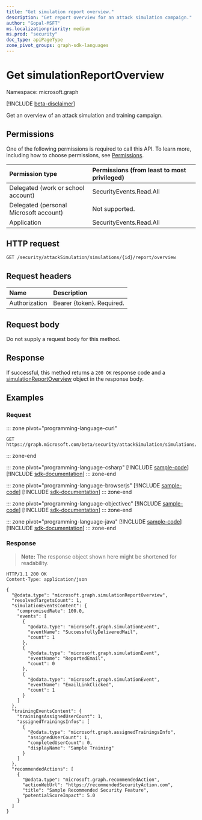 ```yaml
---
title: "Get simulation report overview."
description: "Get report overview for an attack simulation campaign."
author: "Gopal-MSFT"
ms.localizationpriority: medium
ms.prod: "security"
doc_type: apiPageType
zone_pivot_groups: graph-sdk-languages
---
```


# Get simulationReportOverview
Namespace: microsoft.graph

[!INCLUDE [beta-disclaimer](../../includes/beta-disclaimer.md)]

Get an overview of an attack simulation and training campaign.

## Permissions
One of the following permissions is required to call this API. To learn more, including how to choose permissions, see [Permissions](/graph/permissions-reference).

| Permission type                        | Permissions (from least to most privileged) |
|:---------------------------------------|:--------------------------------------------|
| Delegated (work or school account)     | SecurityEvents.Read.All                     |
| Delegated (personal Microsoft account) | Not supported.                              |
| Application                            | SecurityEvents.Read.All                     |

## HTTP request

<!-- {
  "blockType": "ignored"
}
-->
``` http
GET /security/attackSimulation/simulations/{id}/report/overview
```

## Request headers
|Name|Description|
|:---|:---|
|Authorization|Bearer {token}. Required.|

## Request body
Do not supply a request body for this method.

## Response

If successful, this method returns a `200 OK` response code and a [simulationReportOverview](../resources/simulationreportoverview.md) object in the response body.

## Examples

### Request

::: zone pivot="programming-language-curl"
<!-- {
  "blockType": "request",
  "name": "get_simulationreportoverview"
}
-->
``` http
GET https://graph.microsoft.com/beta/security/attackSimulation/simulations/{id}/report/overview
```

::: zone-end

::: zone pivot="programming-language-csharp"
[!INCLUDE [sample-code](../includes/snippets/csharp/get-simulationreportoverview-csharp-snippets.md)]
[!INCLUDE [sdk-documentation](../includes/snippets/snippets-sdk-documentation-link.md)]
::: zone-end

::: zone pivot="programming-language-browserjs"
[!INCLUDE [sample-code](../includes/snippets/javascript/get-simulationreportoverview-javascript-snippets.md)]
[!INCLUDE [sdk-documentation](../includes/snippets/snippets-sdk-documentation-link.md)]
::: zone-end

::: zone pivot="programming-language-objectivec"
[!INCLUDE [sample-code](../includes/snippets/objc/get-simulationreportoverview-objc-snippets.md)]
[!INCLUDE [sdk-documentation](../includes/snippets/snippets-sdk-documentation-link.md)]
::: zone-end

::: zone pivot="programming-language-java"
[!INCLUDE [sample-code](../includes/snippets/java/get-simulationreportoverview-java-snippets.md)]
[!INCLUDE [sdk-documentation](../includes/snippets/snippets-sdk-documentation-link.md)]
::: zone-end

### Response
>**Note:** The response object shown here might be shortened for readability.
<!-- {
  "blockType": "response",
  "@odata.type": "microsoft.graph.simulationReportOverview"
}
-->
``` http
HTTP/1.1 200 OK
Content-Type: application/json

{
  "@odata.type": "microsoft.graph.simulationReportOverview",
  "resolvedTargetsCount": 1,
  "simulationEventsContent": {
    "compromisedRate": 100.0,
    "events": [
      {
        "@odata.type": "microsoft.graph.simulationEvent",
        "eventName": "SuccessfullyDeliveredMail",
        "count": 1
      },
      {
        "@odata.type": "microsoft.graph.simulationEvent",
        "eventName": "ReportedEmail",
        "count": 0
      },
      {
        "@odata.type": "microsoft.graph.simulationEvent",
        "eventName": "EmailLinkClicked",
        "count": 1
      }
    ]
  },
  "trainingEventsContent": {
    "trainingsAssignedUserCount": 1,
    "assignedTrainingsInfos": [
      {
        "@odata.type": "microsoft.graph.assignedTrainingsInfo",
        "assignedUserCount": 1,
        "completedUserCount": 0,
        "displayName": "Sample Training"
      }
    ]
  },
  "recommendedActions": [
    {
      "@odata.type": "microsoft.graph.recommendedAction",
      "actionWebUrl": "https://recommendedSecurityAction.com",
      "title": "Sample Recommended Security Feature",
      "potentialScoreImpact": 5.0
    }
  ]
}
```

